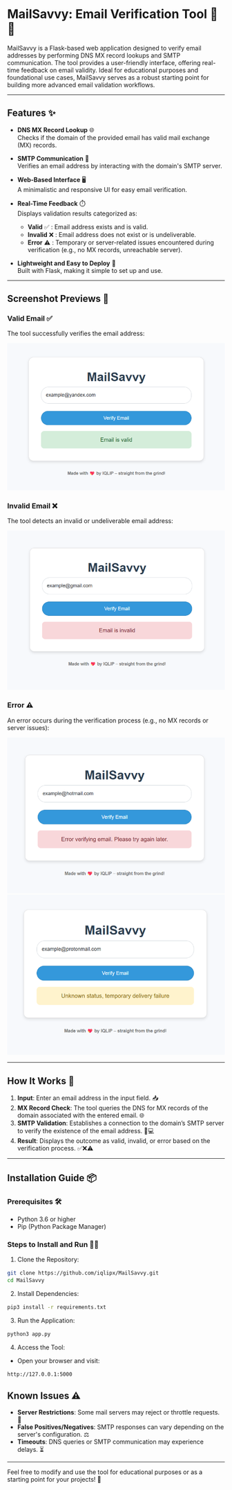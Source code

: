 # MailSavvy: Email Verification Tool 📧✅

MailSavvy is a Flask-based web application designed to verify email addresses by performing DNS MX record lookups and SMTP communication. The tool provides a user-friendly interface, offering real-time feedback on email validity. Ideal for educational purposes and foundational use cases, MailSavvy serves as a robust starting point for building more advanced email validation workflows.

---

## Features ✨

- **DNS MX Record Lookup** 🌐  
  Checks if the domain of the provided email has valid mail exchange (MX) records.

- **SMTP Communication** 💬  
  Verifies an email address by interacting with the domain's SMTP server.

- **Web-Based Interface** 🖥️  
  A minimalistic and responsive UI for easy email verification.

- **Real-Time Feedback** ⏱️  
  Displays validation results categorized as:
  - **Valid** ✅ : Email address exists and is valid.
  - **Invalid** ❌ : Email address does not exist or is undeliverable.
  - **Error** ⚠️ : Temporary or server-related issues encountered during verification (e.g., no MX records, unreachable server).

- **Lightweight and Easy to Deploy** 🚀  
  Built with Flask, making it simple to set up and use.

---

## Screenshot Previews 📸

### **Valid Email** ✅

The tool successfully verifies the email address:

![Valid Email](/images/valid.png)

### **Invalid Email** ❌
The tool detects an invalid or undeliverable email address:

![Invalid Email](/images/invalid.png)

### **Error** ⚠️
An error occurs during the verification process (e.g., no MX records or server issues):

![Error](/images/error1.png)
![Error](images/error2.png)

---

## **How It Works** 🔄

1. **Input**: Enter an email address in the input field. 📥
2. **MX Record Check**: The tool queries the DNS for MX records of the domain associated with the entered email. 🌐
3. **SMTP Validation**: Establishes a connection to the domain’s SMTP server to verify the existence of the email address. 📧💻
4. **Result**: Displays the outcome as valid, invalid, or error based on the verification process. ✅❌⚠️

---

## Installation Guide 📦

### Prerequisites 🛠️
- Python 3.6 or higher
- Pip (Python Package Manager)

### Steps to Install and Run 🏃‍♂️

1. Clone the Repository:

```bash
git clone https://github.com/iqlipx/MailSavvy.git
cd MailSavvy
```
2. Install Dependencies:

```bash
pip3 install -r requirements.txt
```
3. Run the Application:

```bash
python3 app.py
```
4. Access the Tool:
- Open your browser and visit:

```bash
http://127.0.0.1:5000
```

## Known Issues ⚠️

- **Server Restrictions**: Some mail servers may reject or throttle requests. 🚫
- **False Positives/Negatives**: SMTP responses can vary depending on the server's configuration. ⚖️
- **Timeouts**: DNS queries or SMTP communication may experience delays. ⏳

---

Feel free to modify and use the tool for educational purposes or as a starting point for your projects! 🚀


